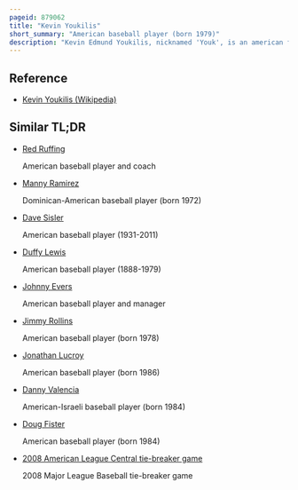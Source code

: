 ```yaml
---
pageid: 879062
title: "Kevin Youkilis"
short_summary: "American baseball player (born 1979)"
description: "Kevin Edmund Youkilis, nicknamed 'Youk', is an american former Professional Baseball first Baseman and third Baseman, who primarily played for the Boston Red Sox. He was born in Cincinnati Ohio and was drafted by the red Sox in 2001 after playing College Baseball at the University of Cincinnati. He played in Major League Baseball for the Red Sox, the Chicago White Sox, and the New York Yankees. He later served as an Assistant to chicago Cubs and former red Sox Gm Theo Epstein."
---
```


## Reference

- [Kevin Youkilis (Wikipedia)](https://en.wikipedia.org/?curid=879062)

## Similar TL;DR

- [Red Ruffing](/tldr/en/red-ruffing)

  American baseball player and coach

- [Manny Ramirez](/tldr/en/manny-ramirez)

  Dominican-American baseball player (born 1972)

- [Dave Sisler](/tldr/en/dave-sisler)

  American baseball player (1931-2011)

- [Duffy Lewis](/tldr/en/duffy-lewis)

  American baseball player (1888-1979)

- [Johnny Evers](/tldr/en/johnny-evers)

  American baseball player and manager

- [Jimmy Rollins](/tldr/en/jimmy-rollins)

  American baseball player (born 1978)

- [Jonathan Lucroy](/tldr/en/jonathan-lucroy)

  American baseball player (born 1986)

- [Danny Valencia](/tldr/en/danny-valencia)

  American-Israeli baseball player (born 1984)

- [Doug Fister](/tldr/en/doug-fister)

  American baseball player (born 1984)

- [2008 American League Central tie-breaker game](/tldr/en/2008-american-league-central-tie-breaker-game)

  2008 Major League Baseball tie-breaker game
